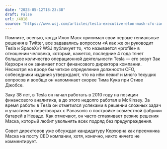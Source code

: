 ```yaml
---
date: "2023-05-12T18:23:38"
draft: False
url: /4018
source: "https://www.wsj.com/articles/tesla-executive-elon-musk-cfo-zach-kirkhorn-b1998ae7"
---
```


Помните, осенью, когда Илон Маск принимал свои первые гениальные решения в Twitter, все задавались вопросом «А как же он  руководит Tesla и SpaceX»? WSJ публикует то, что называется «profile» в отношении человека, который, кажется, последние 4 года тянет большое количество операционной деятельности Tesla — его зовут Зак Керхорн и он занимает пост финансового директора компании. Несмотря на вроде бы четкое определение должности CFO, собеседники издания утверждают, что на нём лежит и много текущих вопросов и вообще он напоминает скорее Тима Кука при Стиве Джобсе.

Заку 38 лет, в Tesla он начал работать в 2010 году на позиции финансового аналитика, а до этого недолго работал в McKinsey. За время работы в Tesla он отметился успехами в решении сложных задач и участием в переговорах с Panasonic о постройке совместной фабрики батарей в Неваде. Как отмечают, он часто сглаживает резкие решения Маска, который любит увольнять всех подряд без предупреждения. 

Совет директоров уже обсуждал кандидатуру Керхорна как преемника Маска на посту CEO компании, хотя, конечно, никто ничего не комментирует.
